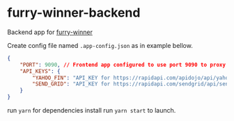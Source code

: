 # furry-winner-backend

Backend app for [furry-winner](https://github.com/kusyka911/furry-winner)

Create config file named `.app-config.json` as in example bellow.

```json
{
    "PORT": 9090, // Frontend app configured to use port 9090 to proxy requests to backend
    "API_KEYS": {
        "YAHOO_FIN": "API_KEY for https://rapidapi.com/apidojo/api/yahoo-finance1",
        "SEND_GRID": "API_KEY for https://rapidapi.com/sendgrid/api/sendgrid"
    }
}
```
run `yarn` for dependencies install
run `yarn start` to launch.